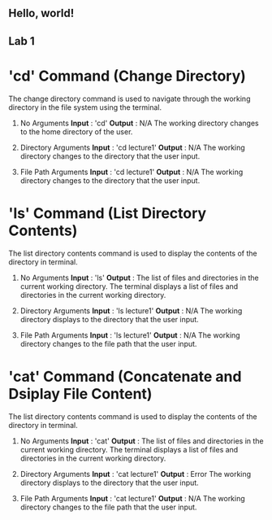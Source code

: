 Hello, world!
---

## Lab 1

# 'cd' Command (Change Directory)

The change directory command is used to navigate through the working directory in the file system using the terminal.

1. No Arguments
**Input** : 'cd'
**Output** : N/A
The working directory changes to the home directory of the user.



3. Directory Arguments
**Input** : 'cd lecture1'
**Output** : N/A
The working directory changes to the directory that the user input.

4. File Path Arguments
**Input** : 'cd lecture1'
**Output** : N/A
The working directory changes to the directory that the user input.

# 'ls' Command (List Directory Contents)

The list directory contents command is used to display the contents of the directory in terminal. 

1. No Arguments
**Input** : 'ls'
**Output** : The list of files and directories in the current working directory.
The terminal displays a list of files and directories in the current working directory.

2. Directory Arguments
**Input** : 'ls lecture1'
**Output** : N/A
The working directory displays to the directory that the user input.

3. File Path Arguments
**Input** : 'ls lecture1'
**Output** : N/A
The working directory changes to the file path that the user input.

# 'cat' Command (Concatenate and Dsiplay File Content)

The list directory contents command is used to display the contents of the directory in terminal. 

1. No Arguments
**Input** : 'cat'
**Output** : The list of files and directories in the current working directory.
The terminal displays a list of files and directories in the current working directory.

2. Directory Arguments
**Input** : 'cat lecture1'
**Output** : Error
The working directory displays to the directory that the user input.

3. File Path Arguments
**Input** : 'cat lecture1'
**Output** : N/A
The working directory changes to the file path that the user input.
